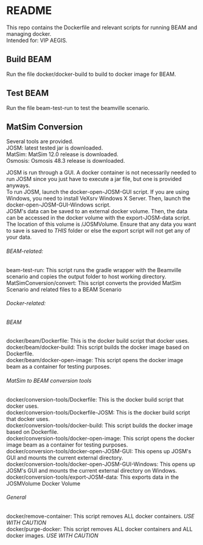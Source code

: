 # README
This repo contains the Dockerfile and relevant scripts for running BEAM and managing docker. <br />
Intended for: VIP AEGIS. <br />

## Build BEAM
Run the file docker/docker-build to build to docker image for BEAM.<br />
## Test BEAM
Run the file beam-test-run to test the beamville scenario.<br />
## MatSim Conversion
Several tools are provided.<br />
JOSM: latest tested jar is downloaded.<br />
MatSim: MatSim 12.0 release is downloaded.<br /> 
Osmosis: Osmosis 48.3 release is downloaded.<br />

JOSM is run through a GUI. A docker container is not necessarily needed to run JOSM since you just have to execute a jar file, but one is provided anyways.<br />
To run JOSM, launch the docker-open-JOSM-GUI script. If you are using Windows, you need to install VeXsrv Windows X Server. Then, launch the docker-open-JOSM-GUI-Windows script.<br />
JOSM's data can be saved to an external docker volume. Then, the data can be accessed in the docker volume with the export-JOSM-data script.<br />
The location of this volume is /JOSMVolume. Ensure that any data you want to save is saved to *THIS* folder or else the export script will not get any of your data.<br />


###### BEAM-related: <br />

beam-test-run: This script runs the gradle wrapper with the Beamville scenario and copies the output folder to host working directory.<br />
MatSimConversion/convert: This script converts the provided MatSim Scenario and related files to a BEAM Scenario


###### Docker-related:<br />
###### BEAM
docker/beam/Dockerfile: This is the docker build script that docker uses.<br />
docker/beam/docker-build: This script builds the docker image based on Dockerfile.<br />
docker/beam/docker-open-image: This script opens the docker image beam as a container for testing purposes.<br />

###### MatSim to BEAM conversion tools
docker/conversion-tools/Dockerfile: This is the docker build script that docker uses.<br />
docker/conversion-tools/Dockerfile-JOSM: This is the docker build script that docker uses.<br />
docker/conversion-tools/docker-build: This script builds the docker image based on Dockerfile.<br />
docker/conversion-tools/docker-open-image: This script opens the docker image beam as a container for testing purposes.<br />
docker/conversion-tools/docker-open-JOSM-GUI: This opens up JOSM's GUI and mounts the current external directory.<br />
docker/conversion-tools/docker-open-JOSM-GUI-Windows: This opens up JOSM's GUI and mounts the current external directory on Windows.<br />
docker/conversion-tools/export-JOSM-data: This exports data in the JOSMVolume Docker Volume

###### General
docker/remove-container: This script removes ALL docker containers. *USE WITH CAUTION*<br />
docker/purge-docker: This script removes ALL docker containers and ALL docker images. *USE WITH CAUTION*<br />
